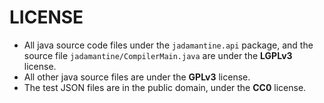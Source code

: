 # LICENSE

- All java source code files under the `jadamantine.api` package, and the source file `jadamantine/CompilerMain.java` are under the **LGPLv3** license.
- All other java source files are under the **GPLv3** license.
- The test JSON files are in the public domain, under the **CC0** license.
